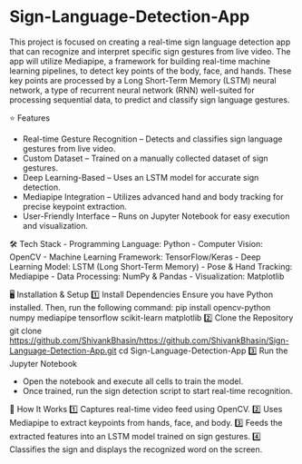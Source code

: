 # Sign-Language-Detection-App
This project is focused on creating a real-time sign language detection app that can recognize and interpret specific sign gestures from live video. The app will utilize Mediapipe, a framework for building real-time machine learning pipelines, to detect key points of the body, face, and hands. These key points are processed by a Long Short-Term Memory (LSTM) neural network, a type of recurrent neural network (RNN) well-suited for processing sequential data, to predict and classify sign language gestures. 

⭐ Features
- Real-time Gesture Recognition – Detects and classifies sign language gestures from live video.
- Custom Dataset – Trained on a manually collected dataset of sign gestures.
- Deep Learning-Based – Uses an LSTM model for accurate sign detection.
- Mediapipe Integration – Utilizes advanced hand and body tracking for precise keypoint extraction.
- User-Friendly Interface – Runs on Jupyter Notebook for easy execution and visualization.

🛠️ Tech Stack
    - Programming Language:	Python 
    - Computer Vision:	OpenCV 
    - Machine Learning Framework:	TensorFlow/Keras 
    - Deep Learning Model:	LSTM (Long Short-Term Memory) 
    - Pose & Hand Tracking:	Mediapipe 
    - Data Processing:	NumPy & Pandas 
    - Visualization:	Matplotlib 

🖥️ Installation & Setup
1️⃣ Install Dependencies
Ensure you have Python installed. Then, run the following command:
pip install opencv-python numpy mediapipe tensorflow scikit-learn matplotlib
2️⃣ Clone the Repository
git clone https://github.com/ShivankBhasin/https://github.com/ShivankBhasin/Sign-Language-Detection-App.git
cd Sign-Language-Detection-App
3️⃣ Run the Jupyter Notebook
- Open the notebook and execute all cells to train the model.
- Once trained, run the sign detection script to start real-time recognition.

🎯 How It Works
1️⃣ Captures real-time video feed using OpenCV.
2️⃣ Uses Mediapipe to extract keypoints from hands, face, and body.
3️⃣ Feeds the extracted features into an LSTM model trained on sign gestures.
4️⃣ Classifies the sign and displays the recognized word on the screen.
